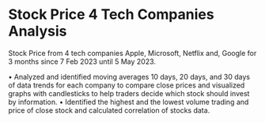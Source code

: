 # Stock Price 4 Tech Companies Analysis
Stock Price from 4 tech companies Apple, Microsoft, Netflix and, Google for 3 months since 7 Feb 2023 until 5 May 2023.

• Analyzed and identified moving averages 10 days, 20 days, and 30 days of data trends for each company to compare close prices and visualized graphs with candlesticks to help traders decide which stock should invest by information. 
• Identified the highest and the lowest volume trading and price 
of close stock and calculated correlation of stocks data.
